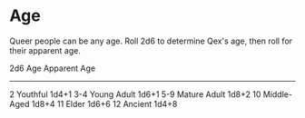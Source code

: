 # Age

Queer people can be any age. Roll 2d6 to determine Qex's age, then roll for their
apparent age.

 2d6     Age                Apparent Age
------   ------------------ --------------------
   2     Youthful           1d4+1
  3-4    Young Adult        1d6+1
  5-9    Mature Adult       1d8+2
   10    Middle-Aged        1d8+4
   11    Elder              1d6+6
   12    Ancient            1d4+8
